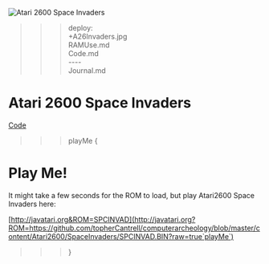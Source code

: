 ![Atari 2600 Space Invaders](A26Invaders.jpg)

>>> deploy:<br>
>>>   +A26Invaders.jpg<br>
>>>   RAMUse.md<br>
>>>   Code.md<br>
>>>   ----<br>
>>>   Journal.md<br>

# Atari 2600 Space Invaders

[Code](Code.md)

>>> playMe {

# Play Me!

It might take a few seconds for the ROM to load, but play Atari2600 Space Invaders here:

[http://javatari.org&ROM=SPCINVAD](http://javatari.org?ROM=https://github.com/topherCantrell/computerarcheology/blob/master/content/Atari2600/SpaceInvaders/SPCINVAD.BIN?raw=true`playMe`)

>>> }
